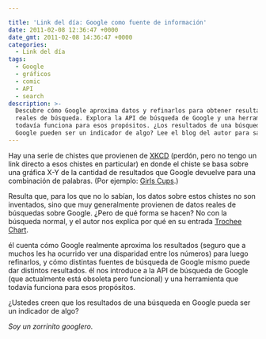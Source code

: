 ```yaml
---

title: 'Link del día: Google como fuente de información'
date: 2011-02-08 12:36:47 +0000
date_gmt: 2011-02-08 14:36:47 +0000
categories:
  - Link del día
tags:
  - Google
  - gráficos
  - comic
  - API
  - search
description: >-
  Descubre cómo Google aproxima datos y refinarlos para obtener resultados
  reales de búsqueda. Explora la API de búsqueda de Google y una herramienta que
  todavía funciona para esos propósitos. ¿Los resultados de una búsqueda en
  Google pueden ser un indicador de algo? Lee el blog del autor para saber más.
---
```




Hay una serie de chistes que provienen de [XKCD](http://www.xkcd.com/) (perdón, pero no tengo un link directo a esos chistes en particular) en donde el chiste se basa sobre una gráfica X-Y de la cantidad de resultados que Google devuelve para una combinación de palabras. (Por ejemplo: <a href="http://xkcd.com/467/"><X> Girls <Y> Cups</a>.)

Resulta que, para los que no lo sabían, los datos sobre estos chistes no son inventados, sino que muy generalmente provienen de datos reales de búsquedas sobre Google.  ¿Pero de qué forma se hacen? No con la búsqueda normal, y el autor nos explica por qué en su entrada [Trochee Chart](http://blog.xkcd.com/2011/02/04/trochee-chart/).

él cuenta cómo Google realmente aproxima los resultados (seguro que a muchos les ha ocurrido ver una disparidad entre los números) para luego refinarlos, y cómo distintas fuentes de búsqueda de Google mismo puede dar distintos resultados. él nos introduce a la API de búsqueda de Google (que actualmente está obsoleta pero funcional) y una herramienta que todavía funciona para esos propósitos.

 ¿Ustedes creen que los resultados de una búsqueda en Google pueda ser un indicador de algo?

_Soy un zorrinito googlero._
